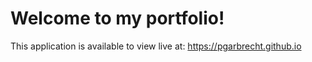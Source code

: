 # Welcome to my portfolio!

This application is available to view live at:
https://pgarbrecht.github.io
